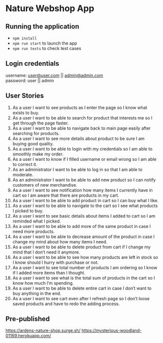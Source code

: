 
# Nature Webshop App


## Running the application
- `npm install`
- `npm run start` to launch the app
- `npm run tests` to check test cases

## Login credentials

username: user@user.com  ||  admin@admin.com 
<br />
password: user           ||  admin

## User Stories

1. As a user I want to see products as I enter the page so I know what exists to buy.
2. As a user I want to be able to search for product that interests me so I get through the page faster.
3. As a user I want to be able to navigate back to main page easily after searching for products.
4. As a user I want to see more details about product to be sure I am buying good quality.
5. As a user I want to be able to login with my credentials so I am able to smoothly make my order.
6. As a user I want to know if I filled username or email wrong so I am able to correct it.
7. As an administrator I want to be able to log in so that I am able to moderate.
8. As an administrator I want to be able to add new product so I can notify customers of new merchandise. 
9. As a user I want to see notification how many items I currently have in cart so I am aware that there are products in my cart.
10. As a user I want to be able to add product in cart so I can buy what I like.
11. As a user I want to be able to navigate to the cart so I see what products I picked to buy.
12. As a user I want to see basic details about items I added to cart so I am reminded what I picked.
13. As a user I want to be able to add more of the same product in case I need more products.
14. As a user I want to be able to decrease amount of the product in case I change my mind about how many items I need.
15. As a user I want to be able to delete product from cart if I change my mind that I don’t need it anymore.
16. As a user I want to be able to see how many products are left in stock so I know should I hurry with purchase or not. 
17. As a user I want to see total number of products I am ordering so I know if I added more items than I thought.
18. As a user I want to see what is the total sum of products in the cart so I know how much I’m spending.
19. As a user I want to be able to delete entire cart in case I don’t want to buy anything in the end.
20. As a user I want to see cart even after I refresh page so I don’t loose saved products and have to redo the adding process.


## Pre-published

https://ardens-nature-shop.surge.sh/
https://mysterious-woodland-01169.herokuapp.com/